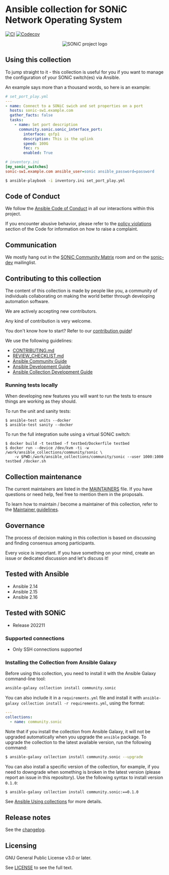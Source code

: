 # Ansible collection for SONiC Network Operating System

[![CI](https://github.com/ansible-collections/community.sonic/workflows/CI/badge.svg?event=push)](https://github.com/ansible-collections/community.sonic/actions) [![Codecov](https://img.shields.io/codecov/c/github/ansible-collections/community.sonic)](https://codecov.io/gh/ansible-collections/community.sonic)


<p align="center">
<img src="https://user-images.githubusercontent.com/149442/232787483-7a348ed3-265a-4d5d-8c05-95246a3aa7e9.png" alt="SONiC project logo" />
</p>



## Using this collection

To jump straight to it - this collection is useful for you if you want to manage the configuration of your SONiC switch(es) via Ansible.

An example says more than a thousand words, so here is an example:

```yaml
# set_port_play.yml
---
- name: Connect to a SONiC swich and set properties on a port
  hosts: sonic-sw1.example.com
  gather_facts: false
  tasks:
    - name: Set port description
      community.sonic.sonic_interface_port:
        interface: qsfp1
        description: This is the uplink
        speed: 100G
        fec: rs
        enabled: True
```

```ini
# inventory.ini
[my_sonic_switches]
sonic-sw1.example.com ansible_user=sonic ansible_password=password
```
```bash
$ ansible-playbook -i inventory.ini set_port_play.yml
```

## Code of Conduct

We follow the [Ansible Code of Conduct](https://docs.ansible.com/ansible/devel/community/code_of_conduct.html) in all our interactions within this project.

If you encounter abusive behavior, please refer to the [policy violations](https://docs.ansible.com/ansible/devel/community/code_of_conduct.html#policy-violations) section of the Code for information on how to raise a complaint.

## Communication

We mostly hang out in the [SONiC Community Matrix](https://matrix.to/#/#sonic-net:matrix.org) room and on the [sonic-dev](https://lists.sonicfoundation.dev/g/sonic-dev) mailinglist.


## Contributing to this collection


<!--Describe how the community can contribute to your collection. At a minimum, fill up and include the CONTRIBUTING.md file containing how and where users can create issues to report problems or request features for this collection. List contribution requirements, including preferred workflows and necessary testing, so you can benefit from community PRs. If you are following general Ansible contributor guidelines, you can link to - [Ansible Community Guide](https://docs.ansible.com/ansible/devel/community/index.html). List the current maintainers (contributors with write or higher access to the repository). The following can be included:-->

The content of this collection is made by people like you, a community of individuals collaborating on making the world better through developing automation software.

We are actively accepting new contributors.

Any kind of contribution is very welcome.

You don't know how to start? Refer to our [contribution guide](CONTRIBUTING.md)!

We use the following guidelines:

* [CONTRIBUTING.md](CONTRIBUTING.md)
* [REVIEW_CHECKLIST.md](REVIEW_CHECKLIST.md)
* [Ansible Community Guide](https://docs.ansible.com/ansible/latest/community/index.html)
* [Ansible Development Guide](https://docs.ansible.com/ansible/devel/dev_guide/index.html)
* [Ansible Collection Development Guide](https://docs.ansible.com/ansible/devel/dev_guide/developing_collections.html#contributing-to-collections)

### Running tests locally

When developing new features you will want to run the tests to ensure things
are working as they should.

To run the unit and sanity tests:

```
$ ansible-test units --docker
$ ansible-test sanity --docker
```

To run the full integration suite using a virtual SONiC switch:

```
$ docker build -t testbed -f testbed/Dockerfile testbed
$ docker run --device /dev/kvm -ti -w /work/ansible_collections/community/sonic \
    -v $PWD:/work/ansible_collections/community/sonic --user 1000:1000 testbed /docker.sh
```

## Collection maintenance

The current maintainers are listed in the [MAINTAINERS](MAINTAINERS) file. If you have questions or need help, feel free to mention them in the proposals.

To learn how to maintain / become a maintainer of this collection, refer to the [Maintainer guidelines](MAINTAINING.md).

## Governance

The process of decision making in this collection is based on discussing and finding consensus among participants.

Every voice is important. If you have something on your mind, create an issue or dedicated discussion and let's discuss it!

## Tested with Ansible

 * Ansible 2.14
 * Ansible 2.15
 * Ansible 2.16

## Tested with SONiC

 * Release 202211

### Supported connections

 * Only SSH connections supported

### Installing the Collection from Ansible Galaxy

Before using this collection, you need to install it with the Ansible Galaxy command-line tool:

```bash
ansible-galaxy collection install community.sonic
```

You can also include it in a `requirements.yml` file and install it with `ansible-galaxy collection install -r requirements.yml`, using the format:

```yaml
---
collections:
  - name: community.sonic
```

Note that if you install the collection from Ansible Galaxy, it will not be upgraded automatically when you upgrade the `ansible` package.
To upgrade the collection to the latest available version, run the following command:

```bash
$ ansible-galaxy collection install community.sonic --upgrade
```

You can also install a specific version of the collection, for example, if you need to downgrade when something is broken in the latest version (please report an issue in this repository). Use the following syntax to install version `0.1.0`:

```bash
$ ansible-galaxy collection install community.sonic:==0.1.0
```

See [Ansible Using collections](https://docs.ansible.com/ansible/devel/user_guide/collections_using.html) for more details.

## Release notes

See the [changelog](https://github.com/ansible-collections/community.sonic/tree/main/CHANGELOG.rst).

## Licensing

GNU General Public License v3.0 or later.

See [LICENSE](https://www.gnu.org/licenses/gpl-3.0.txt) to see the full text.
